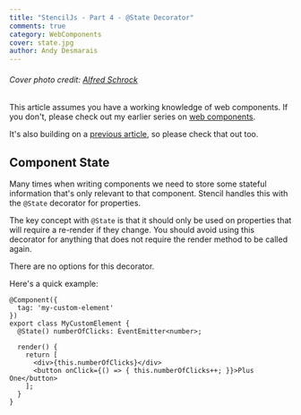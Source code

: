 ```yaml
---
title: "StencilJs - Part 4 - @State Decorator"
comments: true
category: WebComponents
cover: state.jpg
author: Andy Desmarais
---
```


###### Cover photo credit: [Alfred Schrock](https://unsplash.com/@puregeorgia)

This article assumes you have a working knowledge of web components. If you don't, please check out my earlier series on [web components](/web-components-part-1).

It's also building on a [previous article](/stencil-js-part-1), so please check that out too.

## Component State

Many times when writing components we need to store some stateful information that's only relevant to that component. Stencil handles this with the `@State` decorator for properties.

The key concept with `@State` is that it should only be used on properties that will require a re-render if they change. You should avoid using this decorator for anything that does not require the render method to be called again.

There are no options for this decorator.

Here's a quick example:

```tsx
@Component({
  tag: 'my-custom-element'
})
export class MyCustomElement {
  @State() numberOfClicks: EventEmitter<number>;

  render() {
    return [
      <div>{this.numberOfClicks}</div>
      <button onClick={() => { this.numberOfClicks++; }}>Plus One</button>
    ];
  }
}
```
